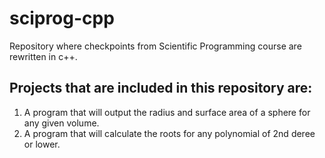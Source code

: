 # sciprog-cpp
Repository where checkpoints from Scientific Programming course are rewritten in c++.

## Projects that are included in this repository are:

1. A program that will output the radius and surface area of a sphere for any given volume.
2. A program that will calculate the roots for any polynomial of 2nd deree or lower.
